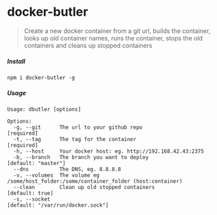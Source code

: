 docker-butler
==============

> Create a new docker container from a git url, builds the container, looks up old container names, runs the container, stops the old containers and cleans up stopped containers

##### Install
`npm i docker-butler -g`


##### Usage
```
Usage: dbutler [options]

Options:
  -g, --git      The url to your github repo                                              [required]
  -t, --tag      The tag for the container                                                [required]
  -h, --host     Your docker host: eg. http://192.168.42.43:2375
  -b, --branch   The branch you want to deploy                                            [default: "master"]
  --dns          The DNS, eg. 8.8.8.8
  -v, --volumes  The volume eg /some/host_folder:/some/container_folder (host:container)
  --clean        Clean up old stopped containers                                          [default: true]
  -s, --socket                                                                            [default: "/var/run/docker.sock"]
```
